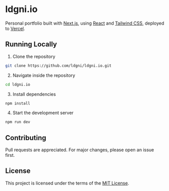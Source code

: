 # ldgni.io

Personal portfolio built with [Next.js](https://nextjs.org/), using [React](https://react.dev/) and [Tailwind CSS](https://tailwindcss.com/), deployed to [Vercel](https://vercel.com/).

## Running Locally

1. Clone the repository

```sh
git clone https://github.com/ldgni/ldgni.io.git
```

2. Navigate inside the repository

```sh
cd ldgni.io
```

3. Install dependencies

```sh
npm install
```

4. Start the development server

```sh
npm run dev
```

## Contributing

Pull requests are appreciated. For major changes, please open an issue first.

## License

This project is licensed under the terms of the [MIT License](LICENSE).
